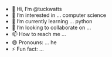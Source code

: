- 👋 Hi, I’m @tuckwatts
- 👀 I’m interested in ... computer science
- 🌱 I’m currently learning ... python
- 💞️ I’m looking to collaborate on ... 
- 📫 How to reach me ...
- 😄 Pronouns: ... he
- ⚡ Fun fact: ...

<!---
tuckwatts/tuckwatts is a ✨ special ✨ repository because its `README.md` (this file) appears on your GitHub profile.
You can click the Preview link to take a look at your changes.
--->
